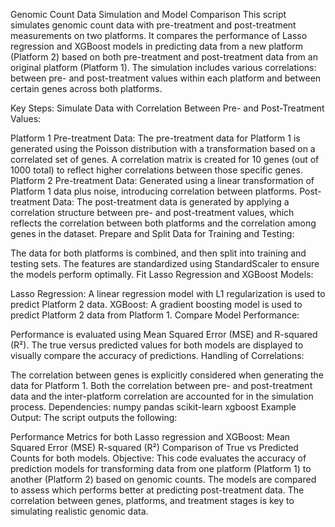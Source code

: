 Genomic Count Data Simulation and Model Comparison
This script simulates genomic count data with pre-treatment and post-treatment measurements on two platforms. It compares the performance of Lasso regression and XGBoost models in predicting data from a new platform (Platform 2) based on both pre-treatment and post-treatment data from an original platform (Platform 1). The simulation includes various correlations: between pre- and post-treatment values within each platform and between certain genes across both platforms.

Key Steps:
Simulate Data with Correlation Between Pre- and Post-Treatment Values:

Platform 1 Pre-treatment Data: The pre-treatment data for Platform 1 is generated using the Poisson distribution with a transformation based on a correlated set of genes. A correlation matrix is created for 10 genes (out of 1000 total) to reflect higher correlations between those specific genes.
Platform 2 Pre-treatment Data: Generated using a linear transformation of Platform 1 data plus noise, introducing correlation between platforms.
Post-treatment Data: The post-treatment data is generated by applying a correlation structure between pre- and post-treatment values, which reflects the correlation between both platforms and the correlation among genes in the dataset.
Prepare and Split Data for Training and Testing:

The data for both platforms is combined, and then split into training and testing sets.
The features are standardized using StandardScaler to ensure the models perform optimally.
Fit Lasso Regression and XGBoost Models:

Lasso Regression: A linear regression model with L1 regularization is used to predict Platform 2 data.
XGBoost: A gradient boosting model is used to predict Platform 2 data from Platform 1.
Compare Model Performance:

Performance is evaluated using Mean Squared Error (MSE) and R-squared (R²).
The true versus predicted values for both models are displayed to visually compare the accuracy of predictions.
Handling of Correlations:

The correlation between genes is explicitly considered when generating the data for Platform 1.
Both the correlation between pre- and post-treatment data and the inter-platform correlation are accounted for in the simulation process.
Dependencies:
numpy
pandas
scikit-learn
xgboost
Example Output:
The script outputs the following:

Performance Metrics for both Lasso regression and XGBoost:
Mean Squared Error (MSE)
R-squared (R²)
Comparison of True vs Predicted Counts for both models.
Objective:
This code evaluates the accuracy of prediction models for transforming data from one platform (Platform 1) to another (Platform 2) based on genomic counts. The models are compared to assess which performs better at predicting post-treatment data. The correlation between genes, platforms, and treatment stages is key to simulating realistic genomic data.

